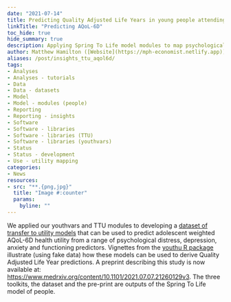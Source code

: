 ```yaml
---
date: "2021-07-14"
title: Predicting Quality Adjusted Life Years in young people attending primary mental health services
linkTitle: "Predicting AQoL-6D"
toc_hide: true
hide_summary: true
description: Applying Spring To Life model modules to map psychological and functional measures to AQoL-6D health utility
author: Matthew Hamilton ([Website](https://mph-economist.netlify.app)) 
aliases: /post/insights_ttu_aqol6d/
tags:
- Analyses
- Analyses - tutorials
- Data
- Data - datasets
- Model
- Model - modules (people)
- Reporting
- Reporting - insights
- Software
- Software - libraries
- Software - libraries (TTU)
- Software - libraries (youthvars)
- Status
- Status - development
- Use - utility mapping
categories:
- News
resources:
- src: "**.{png,jpg}"
  title: "Image #:counter"
  params:
    byline: ""
---
```


We applied our youthvars and TTU modules to developing a [dataset of transfer to utility models](https://doi.org/10.7910/DVN/DKDIB0) that can be used to predict adolescent weighted AQoL-6D health utility from a range of psychological distress, depression, anxiety and functioning predictors. Vignettes from the [youthu R package](https://ready4-dev.github.io/youthu/index.html) illustrate (using fake data) how these models can be used to derive Quality Adjusted Life Year predictions. A preprint describing this study is now available at: https://www.medrxiv.org/content/10.1101/2021.07.07.21260129v3. The three toolkits, the dataset and the pre-print are outputs of the Spring To Life model of people.


